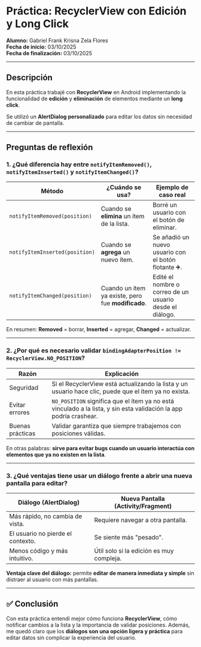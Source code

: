 # Práctica: RecyclerView con Edición y Long Click  

**Alumno:** Gabriel Frank Krisna Zela Flores  
**Fecha de inicio:** 03/10/2025  
**Fecha de finalización:** 03/10/2025  

---

## Descripción  
En esta práctica trabajé con **RecyclerView** en Android implementando la funcionalidad de **edición** y **eliminación** de elementos mediante un **long click**.  

Se utilizó un **AlertDialog personalizado** para editar los datos sin necesidad de cambiar de pantalla.  

---

##  Preguntas de reflexión  

### 1. ¿Qué diferencia hay entre `notifyItemRemoved()`, `notifyItemInserted()` y `notifyItemChanged()`?  

| Método | ¿Cuándo se usa? | Ejemplo de caso real |
|--------|-----------------|----------------------|
| `notifyItemRemoved(position)` | Cuando se **elimina** un ítem de la lista. | Borré un usuario con el botón de eliminar. |
| `notifyItemInserted(position)` | Cuando se **agrega** un nuevo ítem. | Se añadió un nuevo usuario con el botón flotante ➕. |
| `notifyItemChanged(position)` | Cuando un ítem ya existe, pero fue **modificado**. | Edité el nombre o correo de un usuario desde el diálogo. |

En resumen: **Removed** = borrar, **Inserted** = agregar, **Changed** = actualizar.  

---

### 2. ¿Por qué es necesario validar `bindingAdapterPosition != RecyclerView.NO_POSITION`?  

| Razón | Explicación |
|-------|-------------|
| Seguridad | Si el RecyclerView está actualizando la lista y un usuario hace clic, puede que el ítem ya no exista. |
| Evitar errores | `NO_POSITION` significa que el ítem ya no está vinculado a la lista, y sin esta validación la app podría crashear. |
| Buenas prácticas | Validar garantiza que siempre trabajemos con posiciones válidas. |

En otras palabras: **sirve para evitar bugs cuando un usuario interactúa con elementos que ya no existen en la lista**.  

---

### 3. ¿Qué ventajas tiene usar un diálogo frente a abrir una nueva pantalla para editar?  

| Diálogo (AlertDialog) | Nueva Pantalla (Activity/Fragment) |
|-----------------------|------------------------------------|
| Más rápido, no cambia de vista. | Requiere navegar a otra pantalla. |
| El usuario no pierde el contexto. | Se siente más "pesado". |
| Menos código y más intuitivo. | Útil solo si la edición es muy compleja. |

**Ventaja clave del diálogo:** permite **editar de manera inmediata y simple** sin distraer al usuario con más pantallas.  

---

## ✅ Conclusión  
Con esta práctica entendí mejor cómo funciona **RecyclerView**, cómo notificar cambios a la lista y la importancia de validar posiciones. Además, me quedó claro que los **diálogos son una opción ligera y práctica** para editar datos sin complicar la experiencia del usuario.  

